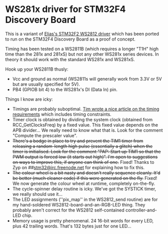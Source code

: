 WS281x driver for STM32F4 Discovery Board
=========================================

This is a variant of [Elias's STM32F2 WS2812 driver](http://eliaselectronics.com/driving-a-ws2812-rgb-led-with-an-stm32/) which has been ported to run on the STM32F4 Discovery Board as a proof of concept.

Timing has been tested on a WS2811B (which requires a longer "T1H" high time than the 281x and 281xS) but not any other WS281x series devices. In theory it should work with the standard WS281x and WS281xS.

Hook up your WS2811B thusly:

  * Vcc and ground as normal (WS2811s will generally work from 3.3V or 5V but are usually specified for 5V).
  * PB4 (GPIOB bit 4) to the WS281x's DI (Data In) pin.

Things I know are icky:

  * Timings are probably suboptimal. [Tim wrote a nice article on the timing requirements](http://cpldcpu.wordpress.com/2014/01/14/light_ws2812-library-v2-0-part-i-understanding-the-ws2812/) which includes timing constraints.
  * Timer clock is obtained by dividing the system clock (obtained from RCC\_GetClocksFreq) by a fixed value. This fixed value depends on the APB divider... We really need to know what that is. Look for the comment "Compute the prescaler value".
  * ~~There's a bodge in place to try and prevent the TIM1 timer from releasing a random-length high pulse (essentially a glitch) when the timer is initialised. Look for the comment "PAP: Start up TIM1 so that the PWM output is forced low (it starts out high)". I'm open to suggestions on ways to improve this, if anyone can think of one.~~ Fixed! Thanks to Zyp on ##stm32@irc.freenode.net for explaining how to fix this.
  * ~~The colour wheel is a bit nasty and doesn't really sequence cleanly. It'd be better (much cleaner code) if this were generated on the fly.~~ Fixed! We now generate the colour wheel at runtime, completely on-the-fly.
  * The cycle-spinner delay routine is icky. We've got the SYSTICK timer, we really should use it...
  * The LED assignments (''pix\_map'' in the WS2812\_send routine) are for my hand-soldered WS2812-board-and-an-RGB-LED thing. They probably aren't correct for the WS2812 self-contained controller-and-LED chip.
  * Memory usage is pretty phenomenal. 24 16-bit words for every LED, plus 42 trailing words. That's 132 bytes just for one LED...


